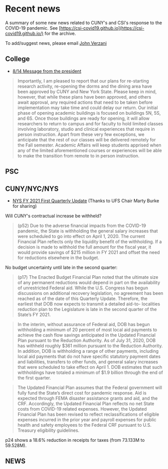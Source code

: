 


# Recent news

A summary of some new news related to CUNY's and CSI's response to the COVID-19 pandemic. See [https://csi-covid19.github.io](https://csi-covid19.github.io/) for the archive.

To add/suggest news, please email [John Verzani](mailto:jverzani@gmail.com)

## College

* [8/14 Message from the president](/College/8-14-president)

> Importantly, I am pleased to report that our plans for re-starting research activity, re-opening the dorms and the dining area have been approved by CUNY and New York State.  Please keep in mind, however, that while these plans have been approved, and others await approval, any required actions that need to be taken before implementation may take time and could delay our return.  Our initial phase of opening academic buildings is focused on buildings 5N, 5S, and 6S.  Once those buildings are ready for opening, it will allow researchers to return to campus and for faculty to hold limited classes involving laboratory, studio and clinical experiences that require in person instruction.  Apart from these very few exceptions, we anticipate that the rest of our classes will be delivered remotely for the Fall semester.  Academic Affairs will keep students apprised when any of the limited aforementioned courses or experiences will be able to make the transition from remote to in person instruction.

## PSC

## CUNY/NYC/NYS

* [NYS FY 2021 First Quarterly Update](/NYS/8-14-fy21-fp-q1-1.pdf) (Thanks to UFS Chair Marty  Burke for sharing)


Will CUNY's contractual increase be withheld?

> (p52)  Due to the adverse financial impacts from the COVID-19 pandemic, the State is withholding the general salary increases that were scheduled to go into effect on April 1, 2020. The current Financial Plan reflects only the liquidity benefit of the withholding. If a decision is made to withhold the full amount for the fiscal year, it would provide savings of \$215 million in FY 2021 and offset the need for reductions elsewhere in the budget.

 
 No budget uncertainty until late in the second quarter:
 
 > (p17) The Enacted Budget Financial Plan noted that the ultimate size of any permanent reductions would depend in part on the availability of unrestricted Federal aid. While the U.S. Congress has begun discussions on additional recovery legislation, no agreement has been reached as of the date of this Quarterly Update. Therefore, the earliest that DOB now expects to transmit a detailed aid-to- localities reduction plan to the Legislature is late in the second quarter of the State’s FY 2021.


> In the interim, without assurance of Federal aid, DOB has begun withholding a minimum of 20 percent of most local aid payments to achieve the cash flow savings anticipated in the Updated Financial Plan pursuant to the Reduction Authority. As of July 31, 2020, DOB has withheld roughly \$361 million pursuant to the Reduction Authority. In addition, DOB is withholding a range of other payments, including local aid payments that do not have specific statutory payment dates and liabilities, transfers to other funds, and general salary increases that were scheduled to take effect on April 1. DOB estimates that such withholdings have totaled a minimum of \$1.9 billion through the end of the first quarter.

> The Updated Financial Plan assumes that the Federal government will fully fund the State’s direct cost for pandemic response. Aid is expected through FEMA disaster assistance grants and aid, and the CRF. Accordingly, the Updated Financial Plan reflects no net State costs from COVID-19 related expenses. However, the Updated Financial Plan has been revised to reflect reclassifications of eligible expenses incurred in the prior year and payroll expenses for public health and safety employees to the Federal CRF pursuant to U.S. Treasury eligibility guidelines.


p24 shows a 18.6% reduction in receipts for taxes (from 73.133M to 59.528M). 


## NEWS

